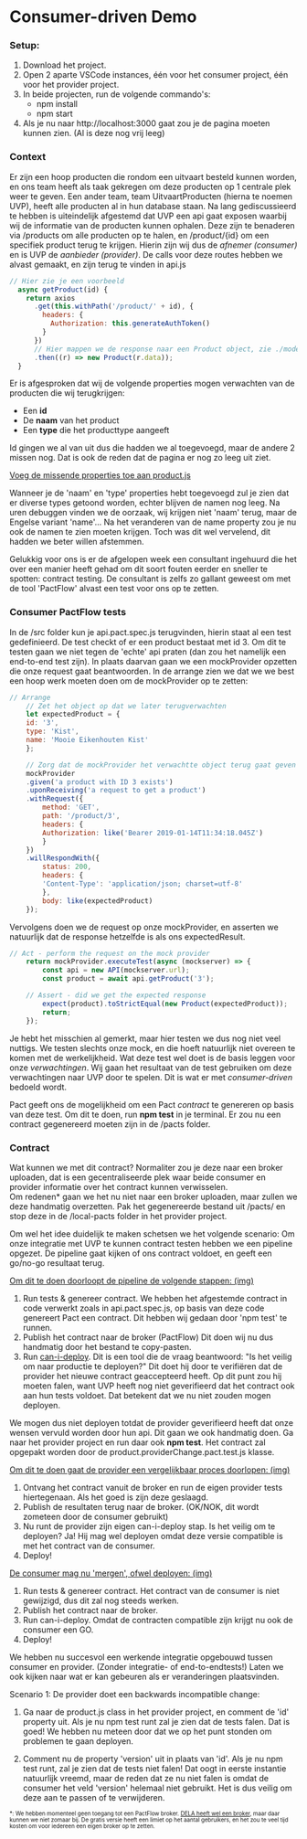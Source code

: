 # Consumer-driven Demo
### Setup:

1. Download het project.
4. Open 2 aparte VSCode instances, één voor het consumer project, één voor het provider project. 
5. In beide projecten, run de volgende commando's: 
    - npm install
    - npm start
6. Als je nu naar http://localhost:3000 gaat zou je de pagina moeten kunnen zien. (Al is deze nog vrij leeg)


### Context
Er zijn een hoop producten die rondom een uitvaart besteld kunnen worden, en ons team heeft als taak gekregen om deze producten op 1 centrale plek weer te geven.
Een ander team, team UitvaartProducten (hierna te noemen UVP), heeft alle producten al in hun database staan. Na lang gediscussieerd te hebben is uiteindelijk afgestemd dat UVP een api gaat exposen waarbij wij de informatie van de producten kunnen ophalen. Deze zijn te benaderen via /products om alle producten op te halen, en /product/{id} om een specifiek product terug te krijgen.
Hierin zijn wij dus de <i>afnemer (consumer)</i> en is UVP de <i>aanbieder (provider)</i>.
De calls voor deze routes hebben we alvast gemaakt, en zijn terug te vinden in api.js

```js
// Hier zie je een voorbeeld
  async getProduct(id) {
    return axios
      .get(this.withPath('/product/' + id), {
        headers: {
          Authorization: this.generateAuthToken()
        }
      })
      // Hier mappen we de response naar een Product object, zie ./model/product.js
      .then((r) => new Product(r.data)); 
  }
```

Er is afgesproken dat wij de volgende properties mogen verwachten van de producten die wij terugkrijgen:
- Een <b>id</b>
- De <b>naam</b> van het product
- Een <b>type</b> die het producttype aangeeft

Id gingen we al van uit dus die hadden we al toegevoegd, maar de andere 2 missen nog. Dat is ook de reden dat de pagina er nog zo leeg uit ziet. 

<u>Voeg de missende properties toe aan product.js</u>

Wanneer je de 'naam' en 'type' properties hebt toegevoegd zul je zien dat er diverse types getoond worden, echter blijven de namen nog leeg. 
Na uren debuggen vinden we de oorzaak, wij krijgen niet 'naam' terug, maar de Engelse variant 'name'...
Na het veranderen van de name property zou je nu ook de namen te zien moeten krijgen.
Toch was dit wel vervelend, dit hadden we beter willen afstemmen. 

Gelukkig voor ons is er de afgelopen week een consultant ingehuurd die het over een manier heeft gehad om dit soort fouten eerder en sneller te spotten: contract testing. 
De consultant is zelfs zo gallant geweest om met de tool 'PactFlow' alvast een test voor ons op te zetten. 


### Consumer PactFlow tests
In de /src folder kun je api.pact.spec.js terugvinden, hierin staat al een test gedefinieerd. De test checkt of er een product bestaat met id 3. 
Om dit te testen gaan we niet tegen de 'echte' api praten (dan zou het namelijk een end-to-end test zijn). In plaats daarvan gaan we een mockProvider opzetten die onze request gaat beantwoorden. 
In de arrange zien we dat we we best een hoop werk moeten doen om de mockProvider op te zetten:

```js
// Arrange
    // Zet het object op dat we later terugverwachten
    let expectedProduct = {
    id: '3',
    type: 'Kist',
    name: 'Mooie Eikenhouten Kist'
    };

    // Zorg dat de mockProvider het verwachtte object terug gaat geven wanneer we de request doen
    mockProvider
    .given('a product with ID 3 exists')
    .uponReceiving('a request to get a product')
    .withRequest({
        method: 'GET',
        path: '/product/3',
        headers: {
        Authorization: like('Bearer 2019-01-14T11:34:18.045Z')
        }
    })
    .willRespondWith({
        status: 200,
        headers: {
        'Content-Type': 'application/json; charset=utf-8'
        },
        body: like(expectedProduct)
    });
```
Vervolgens doen we de request op onze mockProvider, en asserten we natuurlijk dat de response hetzelfde is als ons expectedResult. 
```js
// Act - perform the request on the mock provider
    return mockProvider.executeTest(async (mockserver) => {
        const api = new API(mockserver.url);
        const product = await api.getProduct('3');

    // Assert - did we get the expected response
        expect(product).toStrictEqual(new Product(expectedProduct));
        return;
    });
```

Je hebt het misschien al gemerkt, maar hier testen we dus nog niet veel nuttigs. We testen slechts onze mock, en die hoeft natuurlijk niet overeen te komen met de werkelijkheid.
Wat deze test wel doet is de basis leggen voor onze <i>verwachtingen</i>. Wij gaan het resultaat van de test gebruiken om deze verwachtingen naar UVP door te spelen. Dit is wat er met <i>consumer-driven</i> bedoeld wordt.

Pact geeft ons de mogelijkheid om een Pact <i>contract</i> te genereren op basis van deze test. Om dit te doen, run <b>npm test</b> in je terminal. 
Er zou nu een contract gegenereerd moeten zijn in de /pacts folder.


### Contract
Wat kunnen we met dit contract? 
Normaliter zou je deze naar een broker uploaden, dat is een gecentraliseerde plek waar beide consumer en provider informatie over het contract kunnen verwisselen.  
Om redenen* gaan we het nu niet naar een broker uploaden, maar zullen we deze handmatig overzetten. Pak het gegenereerde bestand uit /pacts/ en stop deze in de /local-pacts folder in het provider project. 

Om wel het idee duidelijk te maken schetsen we het volgende scenario:
Om onze integratie met UVP te kunnen contract testen hebben we een pipeline opgezet. De pipeline gaat kijken of ons contract voldoet, en geeft een go/no-go resultaat terug. 

[Om dit te doen doorloopt de pipeline de volgende stappen: (img)](http://localhost:3000/img/1)

1. Run tests & genereer contract.
We hebben het afgestemde contract in code verwerkt zoals in api.pact.spec.js, op basis van deze code genereert Pact een contract. Dit hebben wij gedaan door 'npm test' te runnen. 
2. Publish het contract naar de broker (PactFlow)
Dit doen wij nu dus handmatig door het bestand te copy-pasten. 
3. Run [can-i-deploy](https://docs.pact.io/pact_broker/can_i_deploy).
Dit is een tool die de vraag beantwoord: "Is het veilig om naar productie te deployen?" Dit doet hij door te verifiëren dat de provider het nieuwe contract geaccepteerd heeft.
Op dit punt zou hij moeten falen, want UVP heeft nog niet geverifieerd dat het contract ook aan hun tests voldoet.
Dat betekent dat we nu niet zouden mogen deployen. 

We mogen dus niet deployen totdat de provider geverifieerd heeft dat onze wensen vervuld worden door hun api. 
Dit gaan we ook handmatig doen. Ga naar het provider project en run daar ook <b>npm test</b>. 
Het contract zal opgepakt worden door de product.providerChange.pact.test.js klasse. 

[Om dit te doen gaat de provider een vergelijkbaar proces doorlopen: (img)](http://localhost:3000/img/2)

1. Ontvang het contract vanuit de broker en run de eigen provider tests hiertegenaan. Als het goed is zijn deze geslaagd. 
2. Publish de resultaten terug naar de broker. (OK/NOK, dit wordt zometeen door de consumer gebruikt)
3. Nu runt de provider zijn eigen can-i-deploy stap. Is het veilig om te deployen? Ja! Hij mag wel deployen omdat deze versie compatible is met het contract van de consumer. 
4. Deploy!

[De consumer mag nu 'mergen', ofwel deployen: (img)](http://localhost:3000/img/3)

1. Run tests & genereer contract. 
Het contract van de consumer is niet gewijzigd, dus dit zal nog steeds werken.
2. Publish het contract naar de broker. 
3. Run can-i-deploy. 
Omdat de contracten compatible zijn krijgt nu ook de consumer een GO.
4. Deploy!

We hebben nu succesvol een werkende integratie opgebouwd tussen consumer en provider. (Zonder integratie- of end-to-endtests!)
Laten we ook kijken naar wat er kan gebeuren als er veranderingen plaatsvinden. 

Scenario 1: De provider doet een backwards incompatible change:
1. Ga naar de product.js class in het provider project, en comment de 'id' property uit. Als je nu npm test runt zal je zien dat de tests falen.
Dat is goed! We hebben nu meteen door dat we op het punt stonden om problemen te gaan deployen. 

2. Comment nu de property 'version' uit in plaats van 'id'. Als je nu npm test runt, zal je zien dat de tests niet falen!
Dat oogt in eerste instantie natuurlijk vreemd, maar de reden dat ze nu niet falen  is omdat de consumer het veld 'version' helemaal niet gebruikt. Het is dus veilig om deze aan te passen of te verwijderen. 





<small><small>*: We hebben momenteel geen toegang tot een PactFlow broker. [DELA heeft wel een broker](https://delagroup.pactflow.io), maar daar kunnen we niet zomaar bij. De gratis versie heeft een limiet op het aantal gebruikers, en het zou te veel tijd kosten om voor iedereen een eigen broker op te zetten.</small></small>
